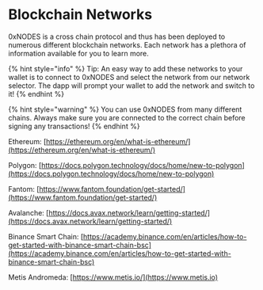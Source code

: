 # Blockchain Networks

0xNODES is a cross chain protocol and thus has been deployed to numerous different blockchain networks. Each network has a plethora of information available for you to learn more.

{% hint style="info" %}
Tip: An easy way to add these networks to your wallet is to connect to 0xNODES and select the network from our network selector. The dapp will prompt your wallet to add the network and switch to it!
{% endhint %}

{% hint style="warning" %}
You can use 0xNODES from many different chains. Always make sure you are connected to the correct chain before signing any transactions!
{% endhint %}

Ethereum: [https://ethereum.org/en/what-is-ethereum/](https://ethereum.org/en/what-is-ethereum/)

Polygon: [https://docs.polygon.technology/docs/home/new-to-polygon](https://docs.polygon.technology/docs/home/new-to-polygon)

Fantom: [https://www.fantom.foundation/get-started/](https://www.fantom.foundation/get-started/)

Avalanche: [https://docs.avax.network/learn/getting-started/](https://docs.avax.network/learn/getting-started/)

Binance Smart Chain: [https://academy.binance.com/en/articles/how-to-get-started-with-binance-smart-chain-bsc](https://academy.binance.com/en/articles/how-to-get-started-with-binance-smart-chain-bsc)

Metis Andromeda: [https://www.metis.io/](https://www.metis.io)
